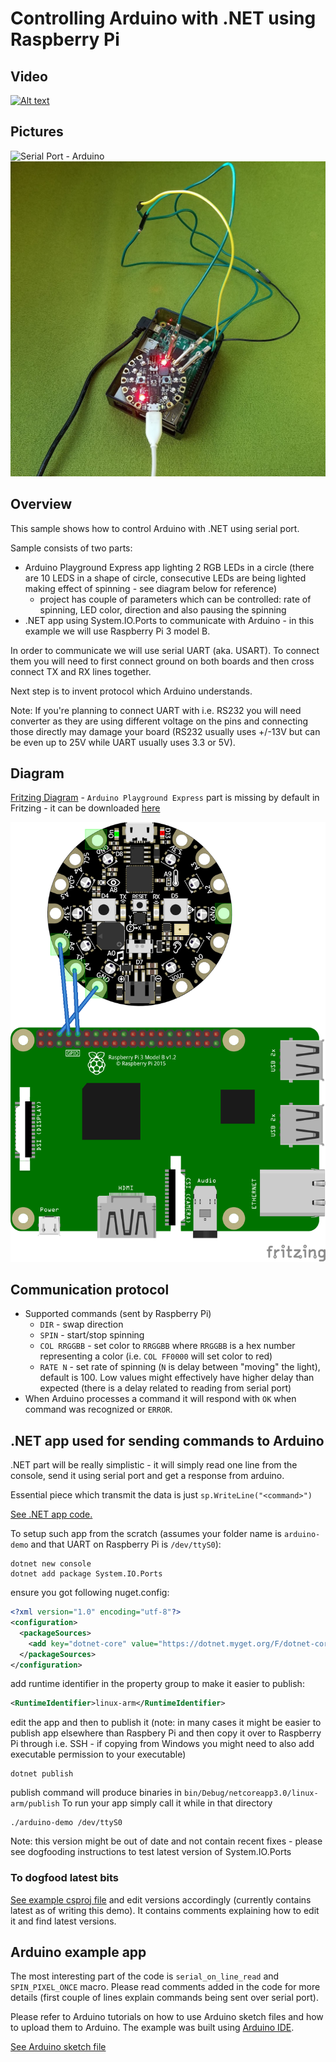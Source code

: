 # Controlling Arduino with .NET using Raspberry Pi

## Video

[![Alt text](https://img.youtube.com/vi/5UokJM3LIfs/0.jpg)](https://www.youtube.com/watch?v=5UokJM3LIfs)

## Pictures

![Serial Port - Arduino](setup-close.png)
![Serial Port - Arduino](setup-full.jpg)

## Overview

This sample shows how to control Arduino with .NET using serial port.

Sample consists of two parts:
- Arduino Playground Express app lighting 2 RGB LEDs in a circle (there are 10 LEDS in a shape of circle, consecutive LEDs are being lighted making effect of spinning - see diagram below for reference)
  - project has couple of parameters which can be controlled: rate of spinning, LED color, direction and also pausing the spinning
- .NET app using System.IO.Ports to communicate with Arduino - in this example we will use Raspberry Pi 3 model B.

In order to communicate we will use serial UART (aka. USART). To connect them you will need to first connect ground on both boards and then cross connect TX and RX lines together.

Next step is to invent protocol which Arduino understands.

Note: If you're planning to connect UART with i.e. RS232 you will need converter as they are using different voltage on the pins and connecting those directly may damage your board (RS232 usually uses +/-13V but can be even up to 25V while UART usually uses 3.3 or 5V).

## Diagram

[Fritzing Diagram](arduino-pi-sp.fzz) - `Arduino Playground Express` part is missing by default in Fritzing - it can be downloaded [here](https://github.com/adafruit/Fritzing-Library/blob/master/parts/Adafruit%20Circuit%20Playground%20Express.fzpz)

![Arduino - RPi - UART](arduino-pi-sp_bb.png)

## Communication protocol

- Supported commands (sent by Raspberry Pi)
  - `DIR` - swap direction
  - `SPIN` - start/stop spinning
  - `COL RRGGBB` - set color to `RRGGBB` where `RRGGBB` is a hex number representing a color (i.e. `COL FF0000` will set color to red)
  - `RATE N` - set rate of spinning (`N` is delay between "moving" the light), default is 100. Low values might effectively have higher delay than expected (there is a delay related to reading from serial port)
- When Arduino processes a command it will respond with `OK` when command was recognized or `ERROR`.

## .NET app used for sending commands to Arduino

.NET part will be really simplistic - it will simply read one line from the console, send it using serial port and get a response from arduino.

Essential piece which transmit the data is just `sp.WriteLine("<command>")`

[See .NET app code.](Program.cs)

To setup such app from the scratch (assumes your folder name is `arduino-demo` and that UART on Raspberry Pi is `/dev/ttyS0`):

```
dotnet new console
dotnet add package System.IO.Ports
```

ensure you got following nuget.config:

```xml
<?xml version="1.0" encoding="utf-8"?>
<configuration>
  <packageSources>
    <add key="dotnet-core" value="https://dotnet.myget.org/F/dotnet-core/api/v3/index.json" />
  </packageSources>
</configuration>
```

add runtime identifier in the property group to make it easier to publish:

```xml
<RuntimeIdentifier>linux-arm</RuntimeIdentifier>
```

edit the app and then to publish it (note: in many cases it might be easier to publish app elsewhere than Raspbery Pi and then copy it over to Raspberry Pi through i.e. SSH - if copying from Windows you might need to also add executable permission to your executable)

```
dotnet publish
```

publish command will produce binaries in `bin/Debug/netcoreapp3.0/linux-arm/publish`
To run your app simply call it while in that directory

```
./arduino-demo /dev/ttyS0
```

Note: this version might be out of date and not contain recent fixes - please see dogfooding instructions to test latest version of System.IO.Ports

### To dogfood latest bits

[See example csproj file](arduino-demo.csproj) and edit versions accordingly (currently contains latest as of writing this demo). It contains comments explaining how to edit it and find latest versions.

## Arduino example app

The most interesting part of the code is `serial_on_line_read` and `SPIN_PIXEL_ONCE` macro.
Please read comments added in the code for more details (first couple of lines explain commands being sent over serial port).

Please refer to Arduino tutorials on how to use Arduino sketch files and how to upload them to Arduino.
The example was built using [Arduino IDE](https://www.arduino.cc/en/Main/Software).

[See Arduino sketch file](uart-demo.ino)
